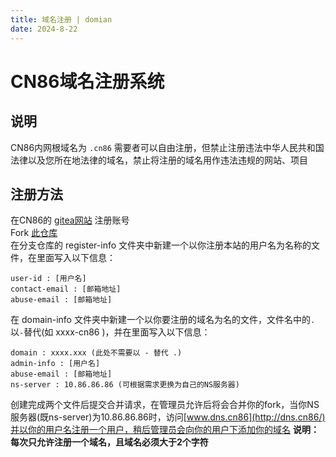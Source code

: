 ```yaml
---
title: 域名注册 | domian
date: 2024-8-22
---
```

# CN86域名注册系统

## 说明
CN86内网根域名为 ```.cn86```
需要者可以自由注册，但禁止注册违法中华人民共和国法律以及您所在地法律的域名，禁止将注册的域名用作违法违规的网站、项目

## 注册方法
在CN86的 [gitea网站](https://git.cn86.dev) 注册账号  
Fork [此仓库](https://git.cn86.dev/Chun_Qiu/cn86-domain)  
在分支仓库的 register-info 文件夹中新建一个以你注册本站的用户名为名称的文件，在里面写入以下信息：
```
user-id : [用户名]
contact-email : [邮箱地址]
abuse-email : [邮箱地址]
```
在 domain-info 文件夹中新建一个以你要注册的域名为名的文件，文件名中的``` . ```以``` - ```替代(如 xxxx-cn86 )，并在里面写入以下信息：
```
domain : xxxx.xxx (此处不需要以 - 替代 .)
admin-info : [用户名]
abuse-email : [邮箱地址]
ns-server : 10.86.86.86 (可根据需求更换为自己的NS服务器)
```
创建完成两个文件后提交合并请求，在管理员允许后将会合并你的fork，当你NS服务器(既ns-server)为10.86.86.86时，访问[www.dns.cn86](http://dns.cn86/)并以你的用户名注册一个用户，稍后管理员会向你的用户下添加你的域名
**说明：每次只允许注册一个域名，且域名必须大于2个字符**

